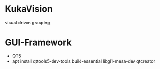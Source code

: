 # KukaVision
visual driven grasping

# GUI-Framework
- QT5
- apt install qttools5-dev-tools build-essential libgl1-mesa-dev qtcreator
